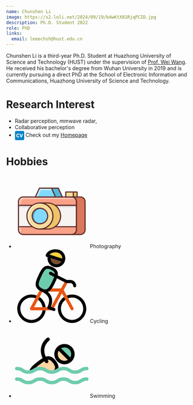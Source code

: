```yaml
---
name: Chunshen Li
image: https://s2.loli.net/2024/09/19/b4wKtX81RjqPCID.jpg
description: Ph.D. Student 2022
role: PhD
links:
  email: leeechsh@hust.edu.cn
---
```


Chunshen Li is a third-year Ph.D. Student at Huazhong University of Science and Technology (HUST) under the supervision of [Prof. Wei Wang](https://eic.hust.edu.cn/professor/wangwei/index.html). He received his bachelor's degree from Wuhan University in 2019 and is currently pursuing a direct PhD at the School of Electronic Information and Communications, Huazhong University of Science and Technology.

Research Interest
======
-  Radar perception, mmwave radar, 
-  Collaborative perception
- <svg xmlns="http://www.w3.org/2000/svg" width="25" height="28.571428571428573" viewBox="0 0 448 512" style="vertical-align: middle;"><path fill="#0284c7" d="M48 32C21.5 32 0 53.5 0 80v352c0 26.5 21.5 48 48 48h352c26.5 0 48-21.5 48-48V80c0-26.5-21.5-48-48-48zm98.88 133.234c19.636 0 37.082 6.789 49.929 16.971c11.88 9.452 17.444 18.907 22.298 27.393l-33.923 16.949c-2.427-5.565-5.347-11.387-12.846-17.682c-8.248-6.552-16.478-8.484-23.524-8.484c-27.626 0-42.17 25.693-42.17 54.287c0 37.573 19.161 56.22 42.17 56.22c22.3 0 31.278-15.51 37.08-25.435L219.6 302.66c-6.315 9.926-12.374 19.635-25.95 29.069c-7.262 5.09-23.977 15.037-47.736 15.037C100.586 346.766 64 313.81 64 255.87c0-50.636 34.415-90.637 82.88-90.637m75.483 5.328h45.565L303.31 292.24l35.125-121.678H384l-59.379 171.112H281.01z"/></svg> Check out my [Homepage](https://i.cslee.cc)


Hobbies
======
- <svg t="1726752558259" class="icon" viewBox="0 0 1024 1024" version="1.1" xmlns="http://www.w3.org/2000/svg" p-id="16274" width="200" height="200"><path d="M791.536 833.872H112.368a64 64 0 0 1-64-64v-393.76a64 64 0 0 1 64-64H791.52a64 64 0 0 1 64 64v393.76c0.016 35.344-28.64 64-63.984 64z" fill="#F9A287" p-id="16275"></path><path d="M78.368 798.544v-409.76a48 48 0 0 1 48-48h695.152a63.36 63.36 0 0 1 26.512 5.904c-10.688-20.448-31.84-34.56-56.512-34.56H112.368a64 64 0 0 0-64 64v393.76c0 25.856 15.408 48 37.488 58.096a63.344 63.344 0 0 1-7.488-29.44z" fill="#FFC8BB" p-id="16276"></path><path d="M48.368 427.92H855.52v297.6H48.368z" fill="#F8F3F3" p-id="16277"></path><path d="M48.368 427.92H855.52v27.552H48.368z" fill="#E1DDDD" p-id="16278"></path><path d="M791.536 841.872H112.368a72.08 72.08 0 0 1-72-72V376.128c0-39.696 32.304-72 72-72H791.52c39.696 0 72 32.304 72 72v393.744a72.048 72.048 0 0 1-71.984 72zM112.368 320.128c-30.88 0-56 25.12-56 56v393.744c0 30.88 25.12 56 56 56H791.52c30.88 0 56-25.12 56-56V376.128c0-30.88-25.12-56-56-56H112.368z" fill="#63312D" p-id="16279"></path><path d="M48.368 419.92h235.84v16H48.368zM557.92 419.92h297.616v16H557.92zM48.368 717.52h240.192v16H48.368zM557.92 717.52h297.616v16H557.92z" fill="#63312D" p-id="16280"></path><path d="M565.008 312.128H284.224l55.728-122H509.28z" fill="#82D9FF" p-id="16281"></path><path d="M357.152 216.944h164.368l-12.24-26.816H339.952l-55.728 122h29.44z" fill="#CAF4FF" p-id="16282"></path><path d="M565.008 320.128H284.224a7.968 7.968 0 0 1-7.264-11.328l55.728-122a8 8 0 0 1 7.28-4.672H509.28a8 8 0 0 1 7.28 4.672l55.728 122a8.016 8.016 0 0 1-7.28 11.328z m-268.336-16h255.888l-48.416-106h-159.04l-48.432 106z" fill="#63312D" p-id="16283"></path><path d="M603.04 190.128h-93.76l55.728 122h93.776z" fill="#52B8D9" p-id="16284"></path><path d="M658.784 320.128h-93.776a8 8 0 0 1-7.28-4.672l-55.728-122a8.016 8.016 0 0 1 7.264-11.328h93.776a8 8 0 0 1 7.28 4.672l55.728 122a8.016 8.016 0 0 1-7.264 11.328z m-88.64-16h76.176l-48.416-106h-76.176l48.416 106z" fill="#63312D" p-id="16285"></path><path d="M706.72 243.456h105.456v68.656H706.72z" fill="#F7DB9B" p-id="16286"></path><path d="M812.176 320.128H706.72a8 8 0 0 1-8-8v-68.672a8 8 0 0 1 8-8h105.456a8 8 0 0 1 8 8v68.672a8 8 0 0 1-8 8z m-97.456-16h89.456v-52.672H714.72v52.672z" fill="#63312D" p-id="16287"></path><path d="M812.176 243.456h52.72v68.656h-52.72z" fill="#EFC36A" p-id="16288"></path><path d="M864.912 320.128h-52.72a8 8 0 0 1-8-8v-68.672a8 8 0 0 1 8-8h52.72a8 8 0 0 1 8 8v68.672a8 8 0 0 1-8 8z m-44.736-16h36.72v-52.672h-36.72v52.672z" fill="#63312D" p-id="16289"></path><path d="M347.488 576.72m-181.2 0a181.2 181.2 0 1 0 362.4 0 181.2 181.2 0 1 0-362.4 0Z" fill="#F7DB9B" p-id="16290"></path><path d="M195.536 584.288c0-100.064 81.12-181.2 181.184-181.2 10.48 0 20.672 1.088 30.672 2.784a180.384 180.384 0 0 0-59.904-10.352c-100.064 0-181.184 81.12-181.184 181.184 0 89.6 65.088 163.808 150.528 178.4-70.592-24.736-121.296-91.776-121.296-170.816z" fill="#FFEECF" p-id="16291"></path><path d="M347.488 765.904c-104.32 0-189.184-84.864-189.184-189.184S243.168 387.52 347.488 387.52s189.2 84.88 189.2 189.2-84.88 189.184-189.2 189.184z m0-362.384c-95.488 0-173.184 77.696-173.184 173.2 0 95.488 77.696 173.184 173.184 173.184 95.504 0 173.2-77.696 173.2-173.184-0.016-95.504-77.696-173.2-173.2-173.2z" fill="#63312D" p-id="16292"></path><path d="M347.488 576.72m-107.744 0a107.744 107.744 0 1 0 215.488 0 107.744 107.744 0 1 0-215.488 0Z" fill="#82D9FF" p-id="16293"></path><path d="M264.736 582.224a107.744 107.744 0 0 1 117.984-107.232 107.12 107.12 0 0 0-35.248-6.016 107.744 107.744 0 0 0-10.24 214.976 107.728 107.728 0 0 1-72.496-101.728z" fill="#52B8D9" p-id="16294"></path><path d="M347.488 692.464c-63.824 0-115.744-51.92-115.744-115.744s51.92-115.744 115.744-115.744 115.76 51.92 115.76 115.744-51.936 115.744-115.76 115.744z m0-215.488c-55.008 0-99.744 44.752-99.744 99.744s44.752 99.744 99.744 99.744c55.008 0 99.76-44.752 99.76-99.744s-44.752-99.744-99.76-99.744z" fill="#63312D" p-id="16295"></path><path d="M454.064 395.52h-106.576c100.064 0 181.2 81.12 181.2 181.2S447.568 757.92 347.488 757.92h106.576c100.064 0 181.2-81.12 181.2-181.2S554.144 395.52 454.064 395.52z" fill="#EFC36A" p-id="16296"></path><path d="M454.064 765.904h-106.592a8 8 0 0 1 0-16c95.504 0 173.2-77.696 173.2-173.184 0-95.504-77.696-173.2-173.2-173.2a8 8 0 0 1 0-16h106.592c104.32 0 189.2 84.88 189.2 189.2s-84.88 189.184-189.2 189.184z m-30.432-16h30.448c95.504 0 173.2-77.696 173.2-173.184 0-95.504-77.696-173.2-173.2-173.2h-30.448c66.528 29.344 113.056 95.936 113.056 173.2-0.016 77.248-46.544 143.84-113.056 173.184z" fill="#63312D" p-id="16297"></path><path d="M911.632 312.128h-120.096a64 64 0 0 1 64 64v393.76a64 64 0 0 1-64 64h120.096a64 64 0 0 0 64-64v-393.76a64 64 0 0 0-64-64z" fill="#DB785A" p-id="16298"></path><path d="M911.632 841.872h-120.096a8 8 0 0 1 0-16c30.88 0 56-25.12 56-56V376.128c0-30.88-25.12-56-56-56a8 8 0 0 1 0-16h120.096c39.696 0 72 32.304 72 72v393.744c0 39.712-32.304 72-72 72z m-74.896-16h74.88c30.88 0 56-25.12 56-56V376.128c0-30.88-25.12-56-56-56h-74.88a71.888 71.888 0 0 1 26.784 56v393.744a71.808 71.808 0 0 1-26.784 56z" fill="#63312D" p-id="16299"></path></svg> Photography
- <svg t="1726751766822" class="icon" viewBox="0 0 1024 1024" version="1.1" xmlns="http://www.w3.org/2000/svg" p-id="1871" width="200" height="200"><path d="M229.39075 981.321063c-85.628885 0-155.293714-69.664829-155.293714-155.29158 0-85.628885 69.664829-155.29158 155.293714-155.291579 19.205522 0 37.595875 3.529548 54.588494 9.931388l20.509363-37.800734a196.862998 196.862998 0 0 0-75.097857-14.809591c-109.162051 0-197.970517 88.808466-197.970517 197.970516 0 109.159917 88.8106 197.970517 197.970517 197.970517 101.951444 0 186.139915-77.468672 196.818185-176.631048h-43.028904c-10.437134 75.563058-75.405146 133.952111-153.789281 133.952111z" fill="" p-id="1872"></path><path d="M341.969249 663.281894l-20.505095 37.794332c32.892657 24.301387 55.864594 61.257078 61.715877 103.618057h43.028904c-6.301545-58.51709-38.199782-109.467205-84.239686-141.412389zM794.611384 628.058967a196.909945 196.909945 0 0 0-75.097857 14.809591l20.509363 37.800734a154.512689 154.512689 0 0 1 54.588494-9.931388c85.628885 0 155.293714 69.664829 155.293714 155.291579 0 85.626751-69.664829 155.29158-155.293714 155.29158-85.626751 0-155.29158-69.664829-155.29158-155.29158 0-51.184849 24.90316-96.65072 63.218176-124.957525l-20.505096-37.794332c-51.55829 35.773485-85.392017 95.381022-85.392016 162.749724 0 109.159917 88.808466 197.970517 197.970516 197.970516 109.162051 0 197.97265-88.808466 197.972651-197.970516-0.002134-109.159917-88.812734-197.968383-197.972651-197.968383z" fill="" p-id="1873"></path><path d="M450.879495 819.706599a21.320263 21.320263 0 0 1-0.499344-15.01445h-185.134826l56.216695-103.618057 20.505096-37.794332 38.029066-70.091618a381.733215 381.733215 0 0 0-10.883129-5.262313 230.19098 230.19098 0 0 1-9.312544-4.208143 210.669634 210.669634 0 0 1-17.976368-9.66678l-37.337668 68.817652-20.509363 37.800734-73.345887 135.185533a21.341602 21.341602 0 0 0 18.755259 31.516261H508.370156l-44.844892-15.714385a21.343736 21.343736 0 0 1-12.645769-11.950102zM775.853991 836.206276a21.328799 21.328799 0 0 0 28.932052 8.5806c10.358178-5.620816 14.199282-18.573873 8.5806-28.934185l-73.343753-135.185533-20.509363-37.800734-41.929922-77.283019 52.307305-96.411718h-12.699117a21.239173 21.239173 0 0 1-9.598493-2.298261c-0.023473-0.01067-0.066152-0.014938-0.087492-0.025607l-19.514944-9.939925-47.38429 87.338177h-127.891702c-13.294489 18.52906-27.515111 33.086846-43.551721 42.678937h148.287966l-115.540418 212.957225 40.79893 14.29531 110.596063-203.845272 28.727192 52.947489 20.505096 37.794332 73.316011 135.132184z" fill="#E85512" p-id="1874"></path><path d="M513.651675 456.395747c13.407588-27.845872 24.608675-51.763149 31.821415-72.084724l-61.453401-31.302866c-10.501152-5.349805-14.677286-18.198299-9.329616-28.699452 5.349805-10.503286 18.198299-14.681554 28.701585-9.327481l50.775132 25.863436c-0.706336-16.269211-8.386411-34.153819-51.231796-54.765612-19.956671-9.611297-35.96554-14.282506-48.946339-14.282506-33.424009 0-53.338001 34.185828-90.810108 112.185853-28.744264 59.684359-37.811404 96.970812-29.405787 120.924366 5.456502 15.552205 19.542685 28.340948 44.317808 40.246237a463.087804 463.087804 0 0 1 7.884933 3.553022c13.663662 5.806469 25.396101 8.676628 35.632645 8.676628 30.91022-0.002134 57.57602-29.260679 92.043529-100.986901z" fill="#6ECCAE" p-id="1875"></path><path d="M504.413819 163.349363c9.984737 19.252468 26.872793 33.470956 47.552871 40.034977 35.65185 11.309918 73.431245-3.380172 92.818152-33.400536l-149.427493-47.424835c-0.608175 14.015763 2.428432 28.008052 9.05647 40.790394z" fill="#7A4D33" p-id="1876"></path><path d="M499.349963 798.985975c20.362121-51.387574 23.155457-97.574719 8.271178-137.552079-9.513135-25.558281-26.046955-48.318958-49.957829-68.617061a95.159092 95.159092 0 0 0 11.497705-5.891827c16.038744-9.592091 30.257232-24.149876 43.551721-42.678937 13.789564-19.220459 26.591112-42.698142 39.396927-69.351139 12.778074-26.537763 23.714551-49.942892 31.597351-71.105242l104.281714 53.120338 19.514944 9.939925c0.021339 0.01067 0.064018 0.014938 0.087492 0.025607a21.20503 21.20503 0 0 0 9.598493 2.298261H771.056879c21.348004 0 38.716198 17.368193 38.716197 38.716197 0 11.783654 9.55368 21.339468 21.339469 21.339469s21.339468-9.555814 21.339468-21.339469c0-44.88117-36.513964-81.395134-81.395134-81.395134h-48.747882L595.371169 361.834161c1.013625-6.500002 1.568451-12.805815 1.53004-18.925975-0.330762-53.030713-43.231629-79.781871-75.462762-95.287128-25.8549-12.45158-47.91991-18.505587-67.456194-18.505587-63.760198 0-94.121993 63.203238-129.270232 136.365605-34.966853 72.603273-44.01052 117.091797-31.217508 153.554547 7.752629 22.09702 23.304833 39.879199 48.32536 55.015283a210.347408 210.347408 0 0 0 17.976368 9.66678c3.156107 1.512968 6.256732 2.90857 9.312544 4.208143 3.734407 1.732765 7.355715 3.486869 10.883129 5.262313 46.850803 23.558773 75.616406 50.871159 87.628394 83.134301 12.761002 34.281856 7.281027 76.670576-16.294819 125.990355-0.371307 0.774623-0.678595 1.572719-0.95174 2.377217a21.333067 21.333067 0 0 0 0.499344 15.01445 21.341602 21.341602 0 0 0 12.647903 11.950102l44.844893 15.714385 26.731952 9.368027a21.271182 21.271182 0 0 0 7.056962 1.20568c8.811067 0 17.060905-5.501315 20.138056-14.288909 3.896587-11.122131-1.958963-23.298432-13.081094-27.195018l-6.510672-2.281189-40.798929-14.29531-2.552201-0.896258z m-77.743951-241.605461c-10.238677 0-21.968983-2.870159-35.632645-8.676628a463.087804 463.087804 0 0 0-7.884933-3.553022c-24.775123-11.903155-38.861306-24.694033-44.317808-40.246237-8.405617-23.953553 0.663657-61.240007 29.405787-120.924366 37.472107-78.002159 57.386099-112.185853 90.810108-112.185853 12.980799 0 28.987534 4.67121 48.946339 14.282506 42.845385 20.611793 50.527593 38.496401 51.231796 54.765612l-50.775132-25.863436c-10.501152-5.354073-23.35178-1.175805-28.701585 9.327481-5.349805 10.501152-1.171537 23.349646 9.329616 28.699452l61.453401 31.302866c-7.21274 20.319442-18.413827 44.238852-31.821415 72.084724-34.465375 71.728355-61.131175 100.9869-92.043529 100.986901z" fill="" p-id="1877"></path><path d="M648.664358 88.629214c-9.982603-19.295147-26.868525-33.534975-47.550738-40.098995C588.877569 44.64857 575.768734 42.678937 562.154153 42.678937c-33.677949 0-64.927467 12.182703-81.888077 30.312715L657.733632 129.317179c0.591103-13.964548-2.464709-27.918427-9.069274-40.687965z" fill="#F7CF40" p-id="1878"></path><path d="M442.049222 105.638905l11.696163 3.713067c-3.45486 25.137894 0.866382 50.670568 12.782342 73.646773 15.229979 29.367376 40.988851 51.054678 72.528585 61.062889a123.393342 123.393342 0 0 0 37.395285 5.817139c52.561245 0 101.467038-33.746235 118.197181-86.456856 9.993273-31.48852 7.123115-65.014958-8.079123-94.40154-15.223577-29.429261-40.988851-51.15284-72.54779-61.167453C597.605412 2.641826 580.153994 0 562.154153 0c-64.157112 0-119.255619 32.421054-133.988389 78.842934a21.335201 21.335201 0 0 0 13.883458 26.795971z m109.917468 97.745435c-20.680079-6.56402-37.568134-20.780374-47.552871-40.034977-6.628039-12.782342-9.664645-26.774631-9.054336-40.790394l149.427493 47.424835c-19.386907 30.020364-57.168436 44.70832-92.820286 33.400536zM562.154153 42.678937c13.614581 0 26.723416 1.969633 38.959467 5.851282 20.682213 6.56402 37.568134 20.803848 47.550738 40.098995 6.604565 12.767404 9.662511 26.721282 9.069274 40.685831L480.266076 72.991652C497.226686 54.861639 528.476204 42.678937 562.154153 42.678937z" fill="" p-id="1879"></path></svg> Cycling
- <svg t="1726751750220" class="icon" viewBox="0 0 1024 1024" version="1.1" xmlns="http://www.w3.org/2000/svg" p-id="2693" width="200" height="200"><path d="M688.637562 510.288457a92.140495 92.140495 0 0 0 46.121448-12.285562l-126.683429-126.683428c-7.9872 13.899581-12.261181 29.688686-12.253867 46.138514 0.007314 24.778362 9.667048 48.079238 27.194515 65.604267 17.554286 17.559162 40.860038 27.228648 65.621333 27.226209z" fill="#FFD5A1" p-id="2694"></path><path d="M781.42659 417.487238c0.014629-24.81981-9.630476-48.142629-27.16038-65.670095-17.495771-17.49821-40.803962-27.133562-65.631086-27.133562-16.44739 0-32.224305 4.222781-46.082438 12.156343l126.685866 126.688305c7.940876-13.855695 12.175848-29.617981 12.188038-46.040991z" fill="#6ECCAE" p-id="2695"></path><path d="M688.64 559.050362c37.790476 0 73.347657-14.748038 100.122819-41.520762l0.021943-0.024381c26.672762-26.684952 41.376914-62.190933 41.403733-99.986286 0.024381-37.856305-14.6944-73.437867-41.440305-100.186209-26.706895-26.704457-62.2592-41.413486-100.113066-41.413486-37.853867 0-73.398857 14.699276-100.091124 41.391543l-0.021943 0.024381c-26.753219 26.762971-41.476876 62.327467-41.462247 100.142324 0.01219 37.79779 14.743162 73.335467 41.476876 100.069181 26.762971 26.76541 62.315276 41.506133 100.103314 41.503695z m-0.004876-234.369219c24.827124 0 48.135314 9.635352 65.631086 27.133562 17.529905 17.527467 27.17501 40.852724 27.16038 65.670095-0.009752 16.42301-4.244724 32.185295-12.188038 46.04099l-126.685866-126.688304c13.858133-7.931124 29.63261-12.156343 46.082438-12.156343z m-80.561981 46.640762l126.683428 126.683428a92.125867 92.125867 0 0 1-46.121447 12.285562c-24.761295 0.002438-48.067048-9.667048-65.623772-27.223771-17.527467-17.525029-27.184762-40.825905-27.194514-65.604267-0.004876-16.452267 4.269105-32.24381 12.256305-46.140952z" fill="" p-id="2696"></path><path d="M529.80541 541.179124c-34.182095-45.538743-56.441905-48.4352-75.410286-44.795124-0.207238 0.03901-0.426667 0.104838-0.636343 0.148724a294.282971 294.282971 0 0 0 5.912381 7.931124c8.250514 10.642286 6.30979 25.955962-4.332495 34.206476a24.2688 24.2688 0 0 1-14.921143 5.112686 24.341943 24.341943 0 0 1-19.285334-9.442743 328.426057 328.426057 0 0 1-12.853638-17.790781c-20.706743 12.529371-44.361143 29.917867-71.709257 50.488076-17.152 12.875581-31.70499 24.710095-43.8784 35.722971 14.862629-5.38819 32.945981-9.137981 56.790553-9.137981 47.386819 0 72.053029 14.799238 93.813028 27.855238 19.465752 11.680914 34.842819 20.906667 68.725029 20.906667 12.83901 0 23.013181-1.328762 31.765943-3.610819 19.292648-25.641448 21.582019-50.261333-13.980038-97.594514z" fill="#FFD5A1" p-id="2697"></path><path d="M292.690895 602.760533c12.17341-11.012876 26.7264-22.84739 43.8784-35.722971 27.348114-20.57021 51.002514-37.958705 71.709257-50.488076a329.386667 329.386667 0 0 0 12.853638 17.790781 24.341943 24.341943 0 0 0 19.285334 9.442743 24.273676 24.273676 0 0 0 14.921143-5.112686c10.642286-8.250514 12.58301-23.56419 4.332495-34.206476a294.282971 294.282971 0 0 1-5.912381-7.931124c0.209676-0.041448 0.426667-0.107276 0.636343-0.148724 18.968381-3.640076 41.230629-0.743619 75.410286 44.795124 35.562057 47.333181 33.272686 71.953067 13.982476 97.594514 14.34819-3.7376 24.868571-10.042514 36.959085-17.295848 7.818971-4.690895 16.035352-9.598781 25.521981-13.972723 1.311695-29.379048-11.129905-60.545219-37.473523-95.605029-24.541867-32.694857-64.060952-74.84221-123.604115-63.400228-5.632 1.082514-11.317638 2.652648-17.071543 4.590933-38.00259-81.77859-21.574705-166.760838 47.550172-223.266133 10.425295-8.521143 11.96861-23.881143 3.447467-34.306439-8.523581-10.422857-23.881143-11.966171-34.306439-3.445028-52.899352 43.239619-82.390552 100.03261-85.284571 164.239847-1.757867 39.019276 6.870552 79.367314 24.756419 117.859962-23.169219 13.877638-48.327924 32.309638-77.0048 53.879467-58.7776 44.12221-91.421257 79.108876-105.333029 113.617676 23.907962-2.347886 37.400381-10.396038 53.730743-20.192305 10.808076-6.485333 22.342705-13.399771 37.015162-18.717257z" fill="" p-id="2698"></path><path d="M24.419962 642.384457c33.879771 0 49.256838 9.225752 68.72259 20.906667 21.76 13.056 46.423771 27.855238 93.810591 27.855238 47.386819 0 72.048152-14.799238 93.808152-27.855238 19.465752-11.680914 34.842819-20.906667 68.720153-20.906667 33.879771 0 49.259276 9.225752 68.725028 20.906667 21.76 13.056 46.42621 27.855238 93.813029 27.855238 47.389257 0 72.053029-14.7968 93.815466-27.855238 19.46819-11.680914 34.842819-20.906667 68.725029-20.906667 33.884648 0 49.264152 9.225752 68.732343 20.906667 21.762438 13.056 46.42621 27.855238 93.815467 27.855238 47.389257 0 72.055467-14.7968 93.815466-27.855238 19.46819-11.680914 34.847695-20.906667 68.732343-20.906667 13.4656 0 24.380952-10.91779 24.380952-24.380952 0-13.4656-10.915352-24.380952-24.380952-24.380953-47.391695 0-72.055467 14.7968-93.820343 27.855238-19.46819 11.680914-34.845257 20.906667-68.729905 20.906667-33.884648 0-49.261714-9.225752-68.729904-20.906667-21.762438-13.058438-46.428648-27.855238-93.817905-27.855238-30.3616 0-51.373105 6.083048-68.291048 13.882515-9.489067 4.373943-17.70301 9.281829-25.521981 13.972723-12.090514 7.255771-22.610895 13.558248-36.959085 17.295848-8.752762 2.282057-18.929371 3.610819-31.765943 3.610819-33.879771 0-49.256838-9.225752-68.725029-20.906667-21.76-13.056-46.42621-27.855238-93.813028-27.855238-23.844571 0-41.927924 3.74979-56.790553 9.137981-14.672457 5.317486-26.207086 12.231924-37.0176 18.717257-16.330362 9.798705-29.822781 17.846857-53.730743 20.192305a152.471162 152.471162 0 0 1-14.989409 0.714362c-33.879771 0-49.256838-9.225752-68.722591-20.906667-21.76-13.056-46.423771-27.855238-93.81059-27.855238-13.4656 0-24.380952 10.915352-24.380952 24.380953 0 13.463162 10.915352 24.380952 24.380952 24.380952zM999.658057 739.908267c-47.391695 0-72.055467 14.7968-93.820343 27.855238-19.46819 11.680914-34.845257 20.906667-68.729904 20.906666-33.884648 0-49.261714-9.225752-68.729905-20.906666-21.762438-13.056-46.428648-27.855238-93.817905-27.855238-47.386819 0-72.053029 14.7968-93.813029 27.855238-19.46819 11.680914-34.845257 20.906667-68.727466 20.906666-33.879771 0-49.256838-9.225752-68.725029-20.906666-21.76-13.053562-46.42621-27.855238-93.813028-27.855238s-72.048152 14.799238-93.808153 27.855238c-19.465752 11.680914-34.842819 20.906667-68.720152 20.906666-33.879771 0-49.256838-9.225752-68.722591-20.906666-21.76-13.053562-46.423771-27.855238-93.81059-27.855238-13.4656 0-24.380952 10.91779-24.380952 24.380952s10.915352 24.380952 24.380952 24.380952c33.879771 0 49.256838 9.225752 68.72259 20.906667 21.76 13.056 46.423771 27.855238 93.810591 27.855238 47.386819 0 72.048152-14.799238 93.808152-27.855238 19.465752-11.680914 34.842819-20.906667 68.720153-20.906667 33.879771 0 49.259276 9.225752 68.725028 20.906667 21.76 13.056 46.42621 27.855238 93.813029 27.855238 47.389257 0 72.053029-14.7968 93.815466-27.855238 19.46819-11.680914 34.842819-20.906667 68.725029-20.906667 33.884648 0 49.264152 9.225752 68.732343 20.906667 21.762438 13.056 46.42621 27.855238 93.815467 27.855238 47.389257 0 72.055467-14.7968 93.815466-27.855238 19.46819-11.680914 34.847695-20.906667 68.732343-20.906667 13.4656 0 24.380952-10.91779 24.380952-24.380952 0.002438-13.463162-10.912914-24.380952-24.378514-24.380952z" fill="#6ECCAE" p-id="2699"></path></svg> Swimming
